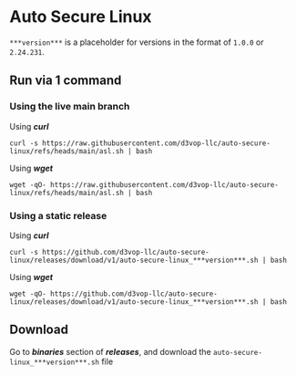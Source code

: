 # Auto Secure Linux

`***version***` is a placeholder for versions in the format of `1.0.0` or `2.24.231`.

## Run via 1 command

### Using the live main branch

Using ***curl***
```
curl -s https://raw.githubusercontent.com/d3vop-llc/auto-secure-linux/refs/heads/main/asl.sh | bash
```

Using ***wget***
```
wget -qO- https://raw.githubusercontent.com/d3vop-llc/auto-secure-linux/refs/heads/main/asl.sh | bash
```

### Using a static release

Using ***curl***
```
curl -s https://github.com/d3vop-llc/auto-secure-linux/releases/download/v1/auto-secure-linux_***version***.sh | bash
```

Using ***wget***
```
wget -qO- https://github.com/d3vop-llc/auto-secure-linux/releases/download/v1/auto-secure-linux_***version***.sh | bash
```

## Download

Go to ***binaries*** section of ***releases***, and download the `auto-secure-linux_***version***.sh` file